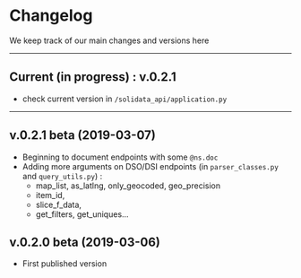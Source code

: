 # Changelog

We keep track of our main changes and versions here

----------

## Current (in progress) : v.0.2.1
- check current version in `/solidata_api/application.py`

-----------
## v.0.2.1 beta (2019-03-07)

- Beginning to document endpoints with some `@ns.doc` 
- Adding more arguments on DSO/DSI endpoints (in `parser_classes.py` and `query_utils.py`) : 
  - map_list, as_latlng, only_geocoded, geo_precision
  - item_id, 
  - slice_f_data,
  - get_filters, get_uniques...


## v.0.2.0 beta (2019-03-06)

- First published version
